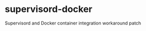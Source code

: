 supervisord-docker
==================

Supervisord and Docker container integration workaround patch
